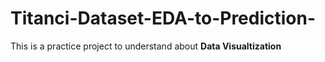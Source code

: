 # Titanci-Dataset-EDA-to-Prediction-

This is a practice project to understand about **Data Visualtization**
